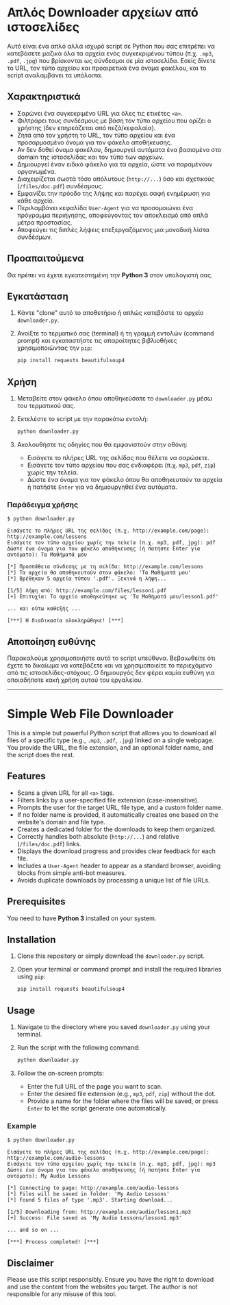 # Απλός Downloader αρχείων από ιστοσελίδες

Αυτό είναι ένα απλό αλλά ισχυρό script σε Python που σας επιτρέπει να κατεβάσετε μαζικά όλα τα αρχεία ενός συγκεκριμένου τύπου (π.χ. `.mp3`, `.pdf`, `.jpg`) που βρίσκονται ως σύνδεσμοι σε μία ιστοσελίδα. Εσείς δίνετε το URL, τον τύπο αρχείου και προαιρετικά ένα όνομα φακέλου, και το script αναλαμβάνει τα υπόλοιπα.

## Χαρακτηριστικά

-   Σαρώνει ένα συγκεκριμένο URL για όλες τις ετικέτες `<a>`.
-   Φιλτράρει τους συνδέσμους με βάση τον τύπο αρχείου που ορίζει ο χρήστης (δεν επηρεάζεται από πεζά/κεφαλαία).
-   Ζητά από τον χρήστη το URL, τον τύπο αρχείου και ένα προσαρμοσμένο όνομα για τον φάκελο αποθήκευσης.
-   Αν δεν δοθεί όνομα φακέλου, δημιουργεί αυτόματα ένα βασισμένο στο domain της ιστοσελίδας και τον τύπο των αρχείων.
-   Δημιουργεί έναν ειδικό φάκελο για τα αρχεία, ώστε να παραμένουν οργανωμένα.
-   Διαχειρίζεται σωστά τόσο απόλυτους (`http://...`) όσο και σχετικούς (`/files/doc.pdf`) συνδέσμους.
-   Εμφανίζει την πρόοδο της λήψης και παρέχει σαφή ενημέρωση για κάθε αρχείο.
-   Περιλαμβάνει κεφαλίδα `User-Agent` για να προσομοιώνει ένα πρόγραμμα περιήγησης, αποφεύγοντας τον αποκλεισμό από απλά μέτρα προστασίας.
-   Αποφεύγει τις διπλές λήψεις επεξεργαζόμενος μια μοναδική λίστα συνδέσμων.

## Προαπαιτούμενα

Θα πρέπει να έχετε εγκατεστημένη την **Python 3** στον υπολογιστή σας.

## Εγκατάσταση

1.  Κάντε "clone" αυτό το αποθετήριο ή απλώς κατεβάστε το αρχείο `downloader.py`.

2.  Ανοίξτε το τερματικό σας (terminal) ή τη γραμμή εντολών (command prompt) και εγκαταστήστε τις απαραίτητες βιβλιοθήκες χρησιμοποιώντας την `pip`:
    ```bash
    pip install requests beautifulsoup4
    ```

## Χρήση

1.  Μεταβείτε στον φάκελο όπου αποθηκεύσατε το `downloader.py` μέσω του τερματικού σας.

2.  Εκτελέστε το script με την παρακάτω εντολή:
    ```bash
    python downloader.py
    ```

3.  Ακολουθήστε τις οδηγίες που θα εμφανιστούν στην οθόνη:
    -   Εισάγετε το πλήρες URL της σελίδας που θέλετε να σαρώσετε.
    -   Εισάγετε τον τύπο αρχείου που σας ενδιαφέρει (π.χ. `mp3`, `pdf`, `zip`) χωρίς την τελεία.
    -   Δώστε ένα όνομα για τον φάκελο όπου θα αποθηκευτούν τα αρχεία ή πατήστε `Enter` για να δημιουργηθεί ένα αυτόματα.

### Παράδειγμα χρήσης

```shell
$ python downloader.py

Εισάγετε το πλήρες URL της σελίδας (π.χ. http://example.com/page): http://example.com/lessons
Εισάγετε τον τύπο αρχείου χωρίς την τελεία (π.χ. mp3, pdf, jpg): pdf
Δώστε ένα όνομα για τον φάκελο αποθήκευσης (ή πατήστε Enter για αυτόματο): Τα Μαθήματά μου

[*] Προσπάθεια σύνδεσης με τη σελίδα: http://example.com/lessons
[*] Τα αρχεία θα αποθηκευτούν στον φάκελο: 'Τα Μαθήματά μου'
[*] Βρέθηκαν 5 αρχεία τύπου '.pdf'. Ξεκινά η λήψη...

[1/5] Λήψη από: http://example.com/files/lesson1.pdf
[+] Επιτυχία: Το αρχείο αποθηκεύτηκε ως 'Τα Μαθήματά μου/lesson1.pdf'

... και ούτω καθεξής ...

[***] Η διαδικασία ολοκληρώθηκε! [***]
```

## Αποποίηση ευθύνης

Παρακαλούμε χρησιμοποιήστε αυτό το script υπεύθυνα. Βεβαιωθείτε ότι έχετε το δικαίωμα να κατεβάζετε και να χρησιμοποιείτε το περιεχόμενο από τις ιστοσελίδες-στόχους. Ο δημιουργός δεν φέρει καμία ευθύνη για οποιαδήποτε κακή χρήση αυτού του εργαλείου.

---

# Simple Web File Downloader

This is a simple but powerful Python script that allows you to download all files of a specific type (e.g., `.mp3`, `.pdf`, `.jpg`) linked on a single webpage. You provide the URL, the file extension, and an optional folder name, and the script does the rest.

## Features

-   Scans a given URL for all `<a>` tags.
-   Filters links by a user-specified file extension (case-insensitive).
-   Prompts the user for the target URL, file type, and a custom folder name.
-   If no folder name is provided, it automatically creates one based on the website's domain and file type.
-   Creates a dedicated folder for the downloads to keep them organized.
-   Correctly handles both absolute (`http://...`) and relative (`/files/doc.pdf`) links.
-   Displays the download progress and provides clear feedback for each file.
-   Includes a `User-Agent` header to appear as a standard browser, avoiding blocks from simple anti-bot measures.
-   Avoids duplicate downloads by processing a unique list of file URLs.

## Prerequisites

You need to have **Python 3** installed on your system.

## Installation

1.  Clone this repository or simply download the `downloader.py` script.

2.  Open your terminal or command prompt and install the required libraries using `pip`:
    ```bash
    pip install requests beautifulsoup4
    ```

## Usage

1.  Navigate to the directory where you saved `downloader.py` using your terminal.

2.  Run the script with the following command:
    ```bash
    python downloader.py
    ```

3.  Follow the on-screen prompts:
    -   Enter the full URL of the page you want to scan.
    -   Enter the desired file extension (e.g., `mp3`, `pdf`, `zip`) without the dot.
    -   Provide a name for the folder where the files will be saved, or press `Enter` to let the script generate one automatically.

### Example

```shell
$ python downloader.py

Εισάγετε το πλήρες URL της σελίδας (π.χ. http://example.com/page): http://example.com/audio-lessons
Εισάγετε τον τύπο αρχείου χωρίς την τελεία (π.χ. mp3, pdf, jpg): mp3
Δώστε ένα όνομα για τον φάκελο αποθήκευσης (ή πατήστε Enter για αυτόματο): My Audio Lessons

[*] Connecting to page: http://example.com/audio-lessons
[*] Files will be saved in folder: 'My Audio Lessons'
[*] Found 5 files of type '.mp3'. Starting download...

[1/5] Downloading from: http://example.com/audio/lesson1.mp3
[+] Success: File saved as 'My Audio Lessons/lesson1.mp3'

... and so on ...

[***] Process completed! [***]
```

## Disclaimer

Please use this script responsibly. Ensure you have the right to download and use the content from the websites you target. The author is not responsible for any misuse of this tool.

